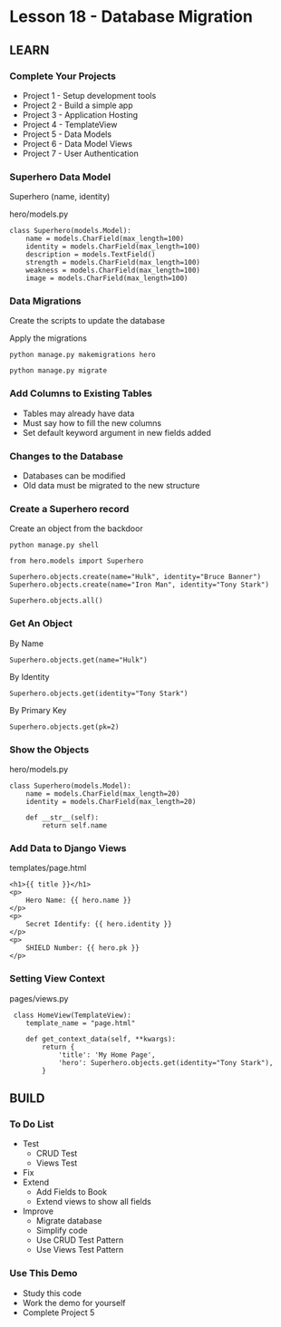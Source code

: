 # Lesson 18 - Database Migration

## LEARN


### Complete Your Projects
* Project 1 - Setup development tools
* Project 2 - Build a simple app
* Project 3 - Application Hosting
* Project 4 - TemplateView
* Project 5 - Data Models
* Project 6 - Data Model Views
* Project 7 - User Authentication


### Superhero Data Model
Superhero (name, identity)

hero/models.py

    class Superhero(models.Model):
        name = models.CharField(max_length=100)
        identity = models.CharField(max_length=100)
        description = models.TextField()
        strength = models.CharField(max_length=100)
        weakness = models.CharField(max_length=100)
        image = models.CharField(max_length=100)


### Data Migrations
Create the scripts to update the database

Apply the migrations

    python manage.py makemigrations hero
    
    python manage.py migrate


### Add Columns to Existing Tables  
* Tables may already have data
* Must say how to fill the new columns
* Set default keyword argument in new fields added


### Changes to the Database
* Databases can be modified
* Old data must be migrated to the new structure 


### Create a Superhero record
Create an object from the backdoor

    python manage.py shell
    
    from hero.models import Superhero
    
    Superhero.objects.create(name="Hulk", identity="Bruce Banner")
    Superhero.objects.create(name="Iron Man", identity="Tony Stark")
    
    Superhero.objects.all()
  

### Get An Object
By Name

    Superhero.objects.get(name="Hulk")

By Identity

    Superhero.objects.get(identity="Tony Stark")

By Primary Key

    Superhero.objects.get(pk=2)


### Show the Objects
hero/models.py

    class Superhero(models.Model):
        name = models.CharField(max_length=20)
        identity = models.CharField(max_length=20)
        
        def __str__(self):
            return self.name



### Add Data to Django Views
    
templates/page.html

    <h1>{{ title }}</h1>
    <p>
        Hero Name: {{ hero.name }}
    </p>
    <p>
        Secret Identify: {{ hero.identity }}
    </p>
    <p>
        SHIELD Number: {{ hero.pk }}
    </p>
    

### Setting View Context
    
pages/views.py
    
     class HomeView(TemplateView):
        template_name = "page.html"
        
        def get_context_data(self, **kwargs):
            return {
                'title': 'My Home Page', 
                'hero': Superhero.objects.get(identity="Tony Stark"),
            }



## BUILD


### To Do List
* Test
    * CRUD Test
    * Views Test
* Fix
* Extend
    * Add Fields to Book
    * Extend views to show all fields
* Improve
    * Migrate database
    * Simplify code
    * Use CRUD Test Pattern
    * Use Views Test Pattern


### Use This Demo
* Study this code
* Work the demo for yourself
* Complete Project 5

